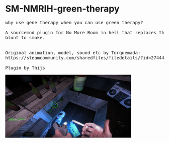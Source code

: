# SM-NMRIH-green-therapy
<pre>
why use gene therapy when you can use green therapy?

A sourcemod plugin for No More Room in hell that replaces the item_gene_therapy with a 
blunt to smoke.


Original animation, model, sound etc by Torquemada:
https://steamcommunity.com/sharedfiles/filedetails/?id=2744416557

Plugin by Thijs
</pre>

<img src="green_therapy.gif" data-canonical-src="green_therapy.gif" width="400" height="200" />
